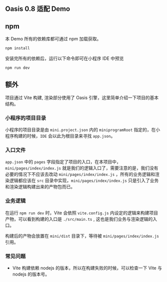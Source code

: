 ## Oasis 0.8 适配 Demo

## npm
本 Demo 所有的依赖库都可通过 npm 加载获取。

```sh
npm install
```

安装完所有的依赖后，运行以下命令即可在小程序 IDE 中预览

```sh
npm run dev
```

## 额外

项目通过 Vite 构建, 渲染部分使用了 Oasis 引擎，这里简单介绍一下项目的基本结构。

### 小程序的项目目录

小程序的项目目录是由 `mini.project.json` 内的  `miniprogramRoot` 指定的，在小程序构建的时候，`IDE` 会以此为根目录来寻找 `app.json`。

### 入口文件

`app.json` 中的 `pages` 字段指定了项目的入口，在本项目中，`mini/pages/index/index.js` 就是我们的逻辑入口了，需要注意的是，我们没有必要的情况下不应该去改动 `mini/pages/index/index.js` ，所有的业务逻辑和渲染逻辑都应该在 `src` 目录中实现，`mini/pages/index/index.js` 只是引入了业务和渲染逻辑构建出来的产物包而已。

### 业务逻辑

在运行 `npm run dev` 时，Vite 会依照 `vite.config.js` 内设定的逻辑来构建项目产物，可以看到构建的入口是 `./src/main.ts` , 这也是我们业务与渲染逻辑的入口。

构建后的产物会放置在 `mini/dist` 目录下，等待被 `mini/pages/index/index.js` 引用。

### 常见问题

- Vite 构建依赖 nodejs 的版本，所以在构建失败的时候，可以检查一下 Vite 与 nodejs 的版本号。
